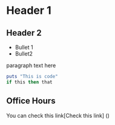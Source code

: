 # Header 1
## Header 2
* Bullet 1
* Bullet2

paragraph text here

```ruby
puts "This is code"
if this then that
```

## Office Hours
You can check this link[Check this link]
()


